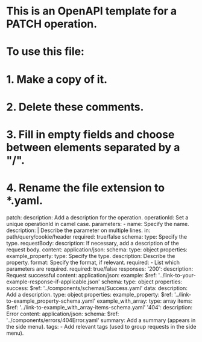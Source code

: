 # This is an OpenAPI template for a PATCH operation.
# To use this file:
#  1. Make a copy of it.
#  2. Delete these comments.
#  3. Fill in empty fields and choose between elements separated by a "/".
#  4. Rename the file extension to *.yaml.
patch:
  description: Add a description for the operation.
  operationId: Set a unique operationId in camel case.
  parameters:
    - name: Specify the name.
      description: | 
        Describe the parameter on multiple lines.
      in: path/query/cookie/header
      required: true/false
      schema:
        type: Specify the type.
  requestBody:
    description: If necessary, add a description of the request body.
    content:
      application/json:
        schema:
          type: object
          properties:
            example_property:
              type: Specify the type.
              description: Describe the property.
              format: Specify the format, if relevant.
          required:
            - List which parameters are required.
    required: true/false
  responses:
    '200':
      description: Request successful
      content:
        application/json:
          example:
            $ref: '../link-to-your-example-response-if-applicable.json'
          schema:
            type: object
            properties:
              success:
                $ref: '../components/schemas/Success.yaml'
              data: 
                description: Add a description.
                type: object
                properties:
                  example_property:
                    $ref: '../link-to-example_property-schema.yaml'
                  example_with_array:
                    type: array
                    items:
                      $ref: '../link-to-example_with_array-items-schema.yaml'
    '404':
      description: Error
      content:
        application/json:
          schema:
            $ref: '../components/errors/404Error.yaml'
  summary: Add a summary (appears in the side menu).
  tags:
    - Add relevant tags (used to group requests in the side menu).